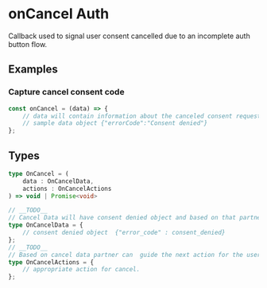 # onCancel Auth

Callback used to signal user consent cancelled due to an incomplete auth button flow.

## Examples


### Capture cancel consent code

```javascript
const onCancel = (data) => {
    // data will contain information about the canceled consent request
    // sample data object {"errorCode":"Consent denied"}
};
```

## Types

```typescript
type OnCancel = (
    data : OnCancelData,
    actions : OnCancelActions
) => void | Promise<void>

// __TODO__
// Cancel Data will have consent denied object and based on that partner can show appropriate screen for user.
type OnCancelData = {
    // consent denied object  {"error_code" : consent_denied}
};
// __TODO__
// Based on cancel data partner can  guide the next action for the user.
type OnCancelActions = {
    // appropriate action for cancel.
};
```
